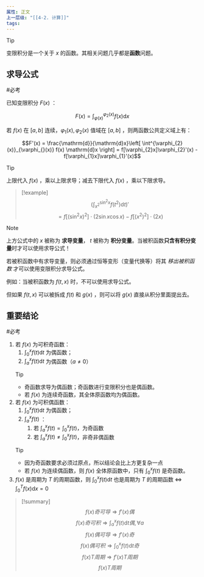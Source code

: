 ```yaml
---
属性: 正文
上一层级: "[[4-2. 计算]]"
tags:
---
```


> [!tip] 
> 变限积分是一个关于 $x$ 的函数。其相关问题几乎都是**函数**问题。

## 求导公式

#必考

已知变限积分 $F(x)$ ：

$$F(x) = \int^{\varphi_{2}(x)}_{\varphi_{}(x)} f(x) \mathrm{d}x$$

若 $f(x)$ 在 $[a,b]$ 连续，$\varphi_{1}(x), \varphi_{2}(x)$ 值域在 $[a,b]$ ，则两函数公共定义域上有：

$$F'(x) = \frac{\mathrm{d}}{\mathrm{d}x}\left[ \int^{\varphi_{2}(x)}_{\varphi_{}(x)} f(x) \mathrm{d}x \right] = f[\varphi_{2}x]\varphi_{2}'(x) - f[\varphi_{1}x]\varphi_{1}'(x)$$

> [!tip] 
> 上限代入 $f(x)$ ，乘以上限求导；减去下限代入 $f(x)$ ，乘以下限求导。

> [!example] 
> $$\left( \int^{\sin^{2}x}_{x^{2}} f(t^{2}) \mathrm{d}t \right)'$$
> $$= f[(\sin^{2}x)^{2}] \cdot (2 \sin x \cos x) - f[(x^{2})^{2}] \cdot (2x)$$

> [!note] 
> 上方公式中的 $x$ 被称为 **求导变量**， $t$ 被称为 **积分变量**。当被积函数**只含有积分变量**时才可以使用求导公式！
> 
> 若被积函数中有求导变量，则必须通过恒等变形（变量代换等）将其 *移出被积函数* 才可以使用变限积分求导公式。
> 
> 例如：当被积函数为 $f(t, x)$ 时，不可以使用求导公式。
> 
> 但如果 $f(t, x)$ 可以被拆成 $f(t)$ 和 $g(x)$ ，则可以将 $g(x)$ 直接从积分里面提出去。

## 重要结论

#必考 

1. 若 $f(x)$ 为可积奇函数：
	1. $\int^{x}_{0} f(t) \mathrm{d}t$ 为偶函数；
	2. $\int^{x}_{a} f(t) \mathrm{d}t$ 为偶函数（$a\ne0$）
	> [!tip] 
	> - 奇函数求导为偶函数；奇函数进行变限积分也是偶函数。
	> - 若 $f(x)$ 为连续奇函数，其全体原函数均为偶函数。
2. 若 $f(x)$ 为可积偶函数：
	1. $\int^{x}_{0} f(t) \mathrm{d}t$ 为偶函数；
	2. $\int^{x}_{a} f(t)$ ：
		1. 若 $\int^{x}_{a} f(t) = \int^{x}_{0} f(t)$，为奇函数
		2. 若 $\int^{x}_{a} f(t) \ne \int^{x}_{0} f(t)$，非奇非偶函数
	> [!tip] 
	> - 因为奇函数要求必须过原点，所以结论会比上方更复杂一点
	> - 若 $f(x)$ 为连续偶函数，则 $f(x)$ 全体原函数中，只有 $\int^{x}_{0} f(t)$ 是奇函数。
3. $f(x)$ 是周期为 $T$ 的周期函数，则 $\int^{x}_{0} f(t) \mathrm{d}t$ 也是周期为 $T$ 的周期函数 $\Leftrightarrow$ $\int^{T}_{0} f(x) \mathrm{d}x = 0$

> [!summary] 
> $$f(x)奇可导 \Rightarrow f'(x)偶$$
> $$f(x)奇可积 \Rightarrow \int^{x}_{a} f(t) \mathrm{d}t偶, \forall a$$
> $$f(x)偶可导 \Rightarrow f'(x)奇$$
> $$f(x)偶可积 \Rightarrow \int^{x}_{0} f(t) \mathrm{d}t奇$$
> $$f(x)T周期 \Rightarrow f'(x)T周期$$
> $$f(x)T周期 $$